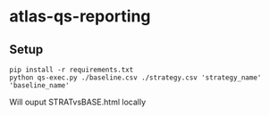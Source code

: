 # atlas-qs-reporting
## Setup
```
pip install -r requirements.txt
python qs-exec.py ./baseline.csv ./strategy.csv 'strategy_name' 'baseline_name'
```

Will ouput STRATvsBASE.html locally
 
